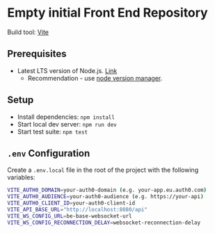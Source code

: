 # Empty initial Front End Repository

Build tool: [Vite](https://vite.dev/)

## Prerequisites

- Latest LTS version of Node.js. [Link](https://nodejs.org/en/download)
  - Recommendation - use [node version manager](https://github.com/coreybutler/nvm-windows).

## Setup

- Install dependencies: `npm install`
- Start local dev server: `npm run dev`
- Start test suite: `npm test`

## `.env` Configuration

Create a `.env.local` file in the root of the project with the following variables:

```sh
VITE_AUTH0_DOMAIN=your-auth0-domain (e.g. your-app.eu.auth0.com)
VITE_AUTH0_AUDIENCE=your-auth0-audience (e.g. https://your-api)
VITE_AUTH0_CLIENT_ID=your-auth0-client-id
VITE_API_BASE_URL="http://localhost:8080/api"
VITE_WS_CONFIG_URL=be-base-websocket-url
VITE_WS_CONFIG_RECONNECTION_DELAY=websocket-reconnection-delay
```
